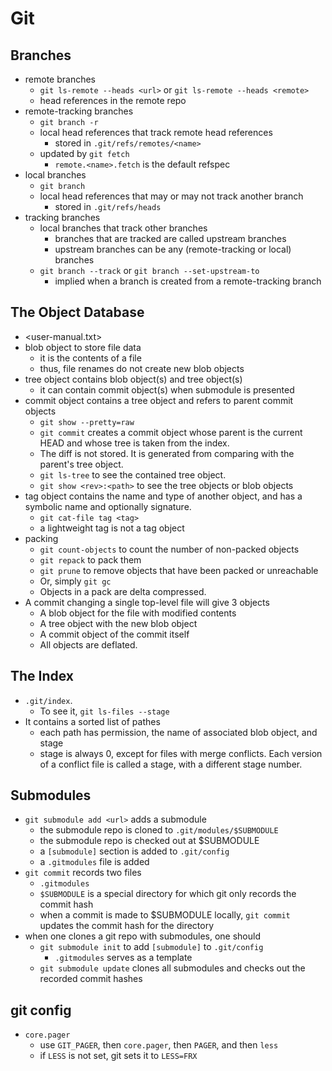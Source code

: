 Git
===

## Branches

- remote branches
  - `git ls-remote --heads <url>` or `git ls-remote --heads <remote>`
  - head references in the remote repo
- remote-tracking branches
  - `git branch -r`
  - local head references that track remote head references
    - stored in `.git/refs/remotes/<name>`
  - updated by `git fetch`
    - `remote.<name>.fetch` is the default refspec
- local branches
  - `git branch`
  - local head references that may or may not track another branch
    - stored in `.git/refs/heads`
- tracking branches
  - local branches that track other branches
    - branches that are tracked are called upstream branches
    - upstream branches can be any (remote-tracking or local) branches
  - `git branch --track` or `git branch --set-upstream-to`
    - implied when a branch is created from a remote-tracking branch

## The Object Database

- <user-manual.txt>
- blob object to store file data
  - it is the contents of a file
  - thus, file renames do not create new blob objects
- tree object contains blob object(s) and tree object(s)
  - it can contain commit object(s) when submodule is presented
- commit object contains a tree object and refers to parent commit objects
  - `git show --pretty=raw`
  - `git commit` creates a commit object whose parent is the current HEAD and
    whose tree is taken from the index.
  - The diff is not stored.  It is generated from comparing with the parent's
    tree object.
  - `git ls-tree` to see the contained tree object.
  - `git show <rev>:<path>` to see the tree objects or blob objects
- tag object contains the name and type of another object, and has a symbolic
  name and optionally signature.
  - `git cat-file tag <tag>`
  - a lightweight tag is not a tag object
- packing
  - `git count-objects` to count the number of non-packed objects
  - `git repack` to pack them
  - `git prune` to remove objects that have been packed or unreachable
  - Or, simply `git gc`
  - Objects in a pack are delta compressed.
- A commit changing a single top-level file will give 3 objects
  - A blob object for the file with modified contents
  - A tree object with the new blob object
  - A commit object of the commit itself
  - All objects are deflated.

## The Index

- `.git/index`.
  - To see it, `git ls-files --stage`
- It contains a sorted list of pathes
  - each path has permission, the name of associated blob object, and stage
  - stage is always 0, except for files with merge conflicts.  Each version of a
    conflict file is called a stage, with a different stage number.

## Submodules

- `git submodule add <url>` adds a submodule
  - the submodule repo is cloned to `.git/modules/$SUBMODULE`
  - the submodule repo is checked out at $SUBMODULE
  - a `[submodule]` section is added to `.git/config`
  - a `.gitmodules` file is added
- `git commit` records two files
  - `.gitmodules`
  - `$SUBMODULE` is a special directory for which git only records the commit
    hash
  - when a commit is made to $SUBMODULE locally, `git commit` updates the
    commit hash for the directory
- when one clones a git repo with submodules, one should
  - `git submodule init` to add `[submodule]` to `.git/config`
    - `.gitmodules` serves as a template
  - `git submodule update` clones all submodules and checks out the recorded
    commit hashes

## git config

- `core.pager`
  - use `GIT_PAGER`, then `core.pager`, then `PAGER`, and then `less`
  - if `LESS` is not set, git sets it to `LESS=FRX`
